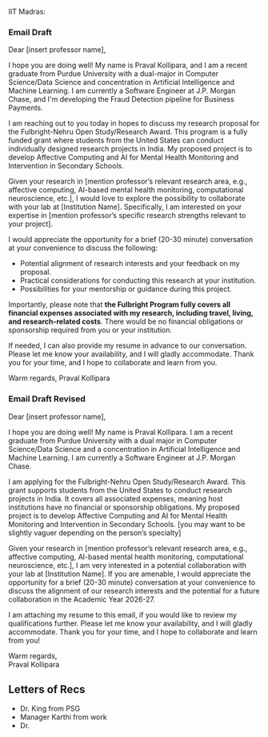 IIT Madras:

### Email Draft

Dear [insert professor name],

I hope you are doing well! My name is Praval Kollipara, and I am a recent graduate from Purdue University with a dual-major in Computer Science/Data Science and concentration in Artificial Intelligence and Machine Learning. I am currently a Software Engineer at J.P. Morgan Chase, and I'm developing the Fraud Detection pipeline for Business Payments.

I am reaching out to you today in hopes to discuss my research proposal for the Fulbright-Nehru Open Study/Research Award. This program is a fully funded grant where students from the United States can conduct individually designed research projects in India. My proposed project is to develop Affective Computing and AI for Mental Health Monitoring and Intervention in Secondary Schools. 

Given your research in [mention professor’s relevant research area, e.g., affective computing, AI-based mental health monitoring, computational neuroscience, etc.], I would love to explore the possibility to collaborate with your lab at [Institution Name]. Specifically, I am interested on your expertise in [mention professor’s specific research strengths relevant to your project]. 

I would appreciate the opportunity for a brief (20-30 minute) conversation at your convenience to discuss the following:
- Potential alignment of research interests and your feedback on my proposal.
- Practical considerations for conducting this research at your institution.
- Possibilities for your mentorship or guidance during this project.

Importantly, please note that **the Fulbright Program fully covers all financial expenses associated with my research, including travel, living, and research-related costs**. There would be no financial obligations or sponsorship required from you or your institution.

If needed, I can also provide my resume in advance to our conversation. Please let me know your availability, and I will gladly accommodate. Thank you for your time, and I hope to collaborate and learn from you.

Warm regards,
Praval Kollipara



### Email Draft Revised
Dear [insert professor name],  
  
I hope you are doing well! My name is Praval Kollipara. I am a recent graduate from Purdue University with a dual major in Computer Science/Data Science and a concentration in Artificial Intelligence and Machine Learning. I am currently a Software Engineer at J.P. Morgan Chase.  
  
I am applying for the Fulbright-Nehru Open Study/Research Award. This grant supports students from the United States to conduct research projects in India. It covers all associated expenses, meaning host institutions have no financial or sponsorship obligations. My proposed project is to develop Affective Computing and AI for Mental Health Monitoring and Intervention in Secondary Schools. [you may want to be slightly vaguer depending on the person’s specialty]

  
Given your research in [mention professor’s relevant research area, e.g., affective computing, AI-based mental health monitoring, computational neuroscience, etc.], I am very interested in a potential collaboration with your lab at [Institution Name]. If you are amenable, I would appreciate the opportunity for a brief (20-30 minute) conversation at your convenience to discuss the alignment of our research interests and the potential for a future collaboration in the Academic Year 2026-27.  
  
I am attaching my resume to this email, if you would like to review my qualifications further. Please let me know your availability, and I will gladly accommodate. Thank you for your time, and I hope to collaborate and learn from you!  
  
Warm regards,  
Praval Kollipara


## Letters of Recs
- Dr. King from PSG
- Manager Karthi from work
- Dr. 